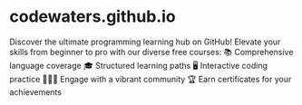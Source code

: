 # codewaters.github.io
Discover the ultimate programming learning hub on GitHub! Elevate your skills from beginner to pro with our diverse free courses:  📚 Comprehensive language coverage 🎓 Structured learning paths 🖥️ Interactive coding practice 🧑‍🤝‍🧑 Engage with a vibrant community 🏆 Earn certificates for your achievements 
